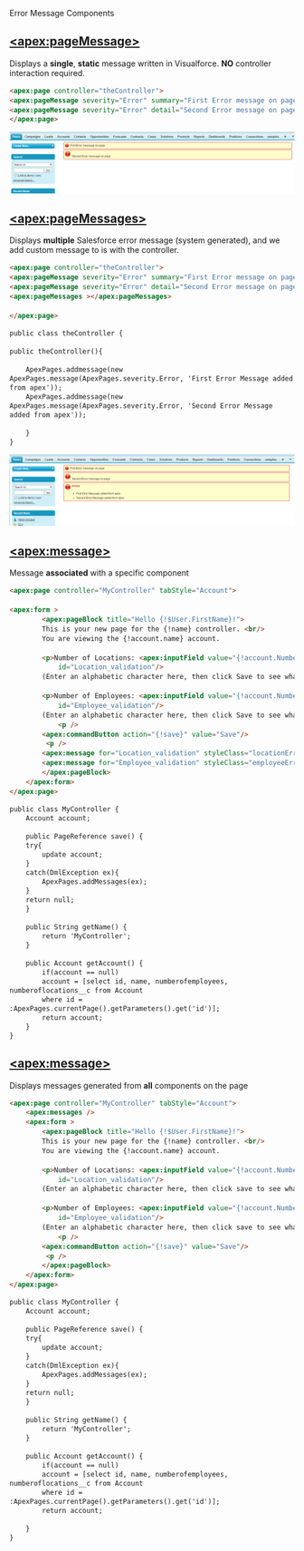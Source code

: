 Error Message Components

## [\<apex:pageMessage>](https://developer.salesforce.com/docs/atlas.en-us.pages.meta/pages/pages_compref_pageMessage.htm)

Displays a **single**, **static** message written in Visualforce. **NO** controller interaction required.

```html
<apex:page controller="theController">
<apex:pageMessage severity="Error" summary="First Error message on page" strength="1"/>
<apex:pageMessage severity="Error" detail="Second Error message on page" strength="2"/>
</apex:page>
```
![ec9b4ace1f83aae10a7ac134603e8b2c.png](../../../_resources/f02fb37b252b4889b8f7c0d0908a9626.png)

## [\<apex:pageMessages>](https://developer.salesforce.com/docs/atlas.en-us.pages.meta/pages/pages_compref_pageMessages.htm)

Displays **multiple** Salesforce error message (system generated), and we add custom message to is with the controller.

```html
<apex:page controller="theController">
<apex:pageMessage severity="Error" summary="First Error message on page" strength="1"></apex:pageMessage>
<apex:pageMessage severity="Error" detail="Second Error message on page" strength="2"></apex:pageMessage>
<apex:pageMessages ></apex:pageMessages>
 
</apex:page>
```

```apex
public class theController {
 
public theController(){
 
	ApexPages.addmessage(new ApexPages.message(ApexPages.severity.Error, 'First Error Message added from apex'));
	ApexPages.addmessage(new ApexPages.message(ApexPages.severity.Error, 'Second Error Message added from apex'));
 
	}
}
```

![ca42aa77213d58e43c92e3c6a607f58f.png](../../../_resources/84878906faeb46e38682b82f49146018.png)

## [\<apex:message>](https://developer.salesforce.com/docs/atlas.en-us.pages.meta/pages/pages_compref_message.htm)

Message **associated** with a specific component

```html
<apex:page controller="MyController" tabStyle="Account">

<apex:form > 
        <apex:pageBlock title="Hello {!$User.FirstName}!">
        This is your new page for the {!name} controller. <br/>
        You are viewing the {!account.name} account.

        <p>Number of Locations: <apex:inputField value="{!account.NumberofLocations__c}" 
            id="Location_validation"/> 
        (Enter an alphabetic character here, then click Save to see what happens.) </p>
           
        <p>Number of Employees: <apex:inputField value="{!account.NumberOfEmployees}"
            id="Employee_validation"/> 
        (Enter an alphabetic character here, then click Save to see what happens.) </p>
            <p /> 
        <apex:commandButton action="{!save}" value="Save"/>    
         <p />
        <apex:message for="Location_validation" styleClass="locationError" /> <p /> 
        <apex:message for="Employee_validation" styleClass="employeeError" />   <p />   
        </apex:pageBlock>  
    </apex:form>  
</apex:page>
```

```apex
public class MyController {
    Account account;

    public PageReference save() {
    try{
        update account;
    }
    catch(DmlException ex){
        ApexPages.addMessages(ex);
    }
    return null;
    }

    public String getName() { 
        return 'MyController';
    }

    public Account getAccount() {
        if(account == null)
        account = [select id, name, numberofemployees, numberoflocations__c from Account
        where id = :ApexPages.currentPage().getParameters().get('id')];
        return account;
    }
}
```

## [\<apex:message>](https://developer.salesforce.com/docs/atlas.en-us.pages.meta/pages/pages_compref_messages.htm)

Displays messages generated from **all** components on the page

```html
<apex:page controller="MyController" tabStyle="Account">
    <apex:messages />
    <apex:form > 
        <apex:pageBlock title="Hello {!$User.FirstName}!">
        This is your new page for the {!name} controller. <br/>
        You are viewing the {!account.name} account.

        <p>Number of Locations: <apex:inputField value="{!account.NumberofLocations__c}" 
            id="Location_validation"/> 
        (Enter an alphabetic character here, then click save to see what happens.) </p>
           
        <p>Number of Employees: <apex:inputField value="{!account.NumberOfEmployees}" 
            id="Employee_validation"/> 
        (Enter an alphabetic character here, then click save to see what happens.) </p>
            <p /> 
        <apex:commandButton action="{!save}" value="Save"/>    
         <p />
        </apex:pageBlock>  
    </apex:form>  
</apex:page>
```

```apex
public class MyController {
    Account account;

    public PageReference save() {
    try{
        update account;
    }
    catch(DmlException ex){
        ApexPages.addMessages(ex);
    }
    return null;
    }

    public String getName() { 
        return 'MyController';
    }

    public Account getAccount() {
        if(account == null)
        account = [select id, name, numberofemployees, numberoflocations__c from Account
        where id = :ApexPages.currentPage().getParameters().get('id')];
        return account;

    }
}
```
